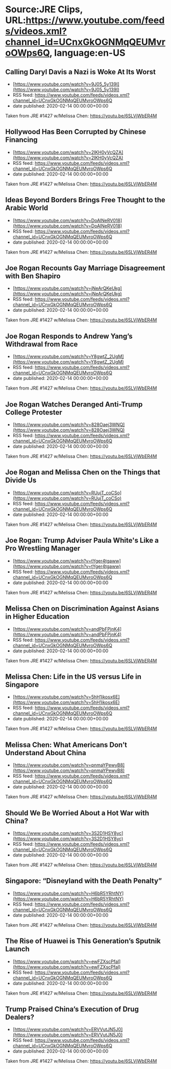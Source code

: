 # Source:JRE Clips, URL:https://www.youtube.com/feeds/videos.xml?channel_id=UCnxGkOGNMqQEUMvroOWps6Q, language:en-US

## Calling Daryl Davis a Nazi is Woke At Its Worst
 - [https://www.youtube.com/watch?v=9J05_5y139I](https://www.youtube.com/watch?v=9J05_5y139I)
 - RSS feed: https://www.youtube.com/feeds/videos.xml?channel_id=UCnxGkOGNMqQEUMvroOWps6Q
 - date published: 2020-02-14 00:00:00+00:00

Taken from JRE #1427 w/Melissa Chen: https://youtu.be/6SLVjWbER4M

## Hollywood Has Been Corrupted by Chinese Financing
 - [https://www.youtube.com/watch?v=2IKH0yVcQZA](https://www.youtube.com/watch?v=2IKH0yVcQZA)
 - RSS feed: https://www.youtube.com/feeds/videos.xml?channel_id=UCnxGkOGNMqQEUMvroOWps6Q
 - date published: 2020-02-14 00:00:00+00:00

Taken from JRE #1427 w/Melissa Chen: https://youtu.be/6SLVjWbER4M

## Ideas Beyond Borders Brings Free Thought to the Arabic World
 - [https://www.youtube.com/watch?v=DoAlNeRV018](https://www.youtube.com/watch?v=DoAlNeRV018)
 - RSS feed: https://www.youtube.com/feeds/videos.xml?channel_id=UCnxGkOGNMqQEUMvroOWps6Q
 - date published: 2020-02-14 00:00:00+00:00

Taken from JRE #1427 w/Melissa Chen: https://youtu.be/6SLVjWbER4M

## Joe Rogan Recounts Gay Marriage Disagreement with Ben Shapiro
 - [https://www.youtube.com/watch?v=jNeArQKeUkg](https://www.youtube.com/watch?v=jNeArQKeUkg)
 - RSS feed: https://www.youtube.com/feeds/videos.xml?channel_id=UCnxGkOGNMqQEUMvroOWps6Q
 - date published: 2020-02-14 00:00:00+00:00

Taken from JRE #1427 w/Melissa Chen: https://youtu.be/6SLVjWbER4M

## Joe Rogan Responds to Andrew Yang’s Withdrawal from Race
 - [https://www.youtube.com/watch?v=Y8gwtZ_2UgM](https://www.youtube.com/watch?v=Y8gwtZ_2UgM)
 - RSS feed: https://www.youtube.com/feeds/videos.xml?channel_id=UCnxGkOGNMqQEUMvroOWps6Q
 - date published: 2020-02-14 00:00:00+00:00

Taken from JRE #1427 w/Melissa Chen: https://youtu.be/6SLVjWbER4M

## Joe Rogan Watches Deranged Anti-Trump College Protester
 - [https://www.youtube.com/watch?v=828Oaej3WNQ](https://www.youtube.com/watch?v=828Oaej3WNQ)
 - RSS feed: https://www.youtube.com/feeds/videos.xml?channel_id=UCnxGkOGNMqQEUMvroOWps6Q
 - date published: 2020-02-14 00:00:00+00:00

Taken from JRE #1427 w/Melissa Chen: https://youtu.be/6SLVjWbER4M

## Joe Rogan and Melissa Chen on the Things that Divide Us
 - [https://www.youtube.com/watch?v=RUujT_coCSo](https://www.youtube.com/watch?v=RUujT_coCSo)
 - RSS feed: https://www.youtube.com/feeds/videos.xml?channel_id=UCnxGkOGNMqQEUMvroOWps6Q
 - date published: 2020-02-14 00:00:00+00:00

Taken from JRE #1427 w/Melissa Chen: https://youtu.be/6SLVjWbER4M

## Joe Rogan: Trump Adviser Paula White's Like a Pro Wrestling Manager
 - [https://www.youtube.com/watch?v=tYger4tgaww](https://www.youtube.com/watch?v=tYger4tgaww)
 - RSS feed: https://www.youtube.com/feeds/videos.xml?channel_id=UCnxGkOGNMqQEUMvroOWps6Q
 - date published: 2020-02-14 00:00:00+00:00

Taken from JRE #1427 w/Melissa Chen: https://youtu.be/6SLVjWbER4M

## Melissa Chen on Discrimination Against Asians in Higher Education
 - [https://www.youtube.com/watch?v=andPbFPjnK4](https://www.youtube.com/watch?v=andPbFPjnK4)
 - RSS feed: https://www.youtube.com/feeds/videos.xml?channel_id=UCnxGkOGNMqQEUMvroOWps6Q
 - date published: 2020-02-14 00:00:00+00:00

Taken from JRE #1427 w/Melissa Chen: https://youtu.be/6SLVjWbER4M

## Melissa Chen: Life in the US versus Life in Singapore
 - [https://www.youtube.com/watch?v=5hH1ikosx6E](https://www.youtube.com/watch?v=5hH1ikosx6E)
 - RSS feed: https://www.youtube.com/feeds/videos.xml?channel_id=UCnxGkOGNMqQEUMvroOWps6Q
 - date published: 2020-02-14 00:00:00+00:00

Taken from JRE #1427 w/Melissa Chen: https://youtu.be/6SLVjWbER4M

## Melissa Chen: What Americans Don’t Understand About China
 - [https://www.youtube.com/watch?v=pnmaYPewyB8](https://www.youtube.com/watch?v=pnmaYPewyB8)
 - RSS feed: https://www.youtube.com/feeds/videos.xml?channel_id=UCnxGkOGNMqQEUMvroOWps6Q
 - date published: 2020-02-14 00:00:00+00:00

Taken from JRE #1427 w/Melissa Chen: https://youtu.be/6SLVjWbER4M

## Should We Be Worried About a Hot War with China?
 - [https://www.youtube.com/watch?v=3S2D1HSY8yc](https://www.youtube.com/watch?v=3S2D1HSY8yc)
 - RSS feed: https://www.youtube.com/feeds/videos.xml?channel_id=UCnxGkOGNMqQEUMvroOWps6Q
 - date published: 2020-02-14 00:00:00+00:00

Taken from JRE #1427 w/Melissa Chen: https://youtu.be/6SLVjWbER4M

## Singapore: “Disneyland with the Death Penalty”
 - [https://www.youtube.com/watch?v=H6bR5YRhtNY](https://www.youtube.com/watch?v=H6bR5YRhtNY)
 - RSS feed: https://www.youtube.com/feeds/videos.xml?channel_id=UCnxGkOGNMqQEUMvroOWps6Q
 - date published: 2020-02-14 00:00:00+00:00

Taken from JRE #1427 w/Melissa Chen: https://youtu.be/6SLVjWbER4M

## The Rise of Huawei is This Generation’s Sputnik Launch
 - [https://www.youtube.com/watch?v=ewFZXscPfaI](https://www.youtube.com/watch?v=ewFZXscPfaI)
 - RSS feed: https://www.youtube.com/feeds/videos.xml?channel_id=UCnxGkOGNMqQEUMvroOWps6Q
 - date published: 2020-02-14 00:00:00+00:00

Taken from JRE #1427 w/Melissa Chen: https://youtu.be/6SLVjWbER4M

## Trump Praised China’s Execution of Drug Dealers?
 - [https://www.youtube.com/watch?v=ERVVutJN5J0](https://www.youtube.com/watch?v=ERVVutJN5J0)
 - RSS feed: https://www.youtube.com/feeds/videos.xml?channel_id=UCnxGkOGNMqQEUMvroOWps6Q
 - date published: 2020-02-14 00:00:00+00:00

Taken from JRE #1427 w/Melissa Chen: https://youtu.be/6SLVjWbER4M

